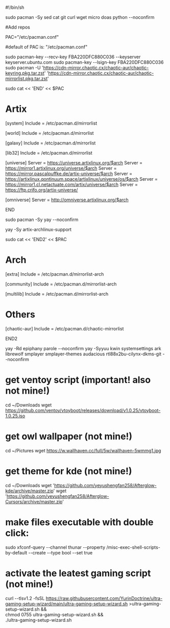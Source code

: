 #!/bin/sh

sudo pacman -Sy sed cat git curl wget micro doas python --noconfirm

#Add repos

PAC="/etc/pacman.conf"

#default of PAC is: "/etc/pacman.conf"

sudo pacman-key --recv-key FBA220DFC880C036 --keyserver keyserver.ubuntu.com
sudo pacman-key --lsign-key FBA220DFC880C036
sudo pacman -U 'https://cdn-mirror.chaotic.cx/chaotic-aur/chaotic-keyring.pkg.tar.zst' 'https://cdn-mirror.chaotic.cx/chaotic-aur/chaotic-mirrorlist.pkg.tar.zst'

sudo cat << 'END' << $PAC

# Artix
[system]
Include = /etc/pacman.d/mirrorlist

[world]
Include = /etc/pacman.d/mirrorlist

[galaxy]
Include = /etc/pacman.d/mirrorlist

[lib32]
Include = /etc/pacman.d/mirrorlist

[universe]
Server = https://universe.artixlinux.org/$arch
Server = https://mirror1.artixlinux.org/universe/$arch
Server = https://mirror.pascalpuffke.de/artix-universe/$arch
Server = https://artixlinux.qontinuum.space/artixlinux/universe/os/$arch
Server = https://mirror1.cl.netactuate.com/artix/universe/$arch
Server = https://ftp.crifo.org/artix-universe/

[omniverse]
Server = http://omniverse.artixlinux.org/$arch

END

sudo pacman -Sy yay --noconfirm

yay -Sy artix-archlinux-support

sudo cat << 'END2' << $PAC
# Arch
[extra]
Include = /etc/pacman.d/mirrorlist-arch

[community]
Include = /etc/pacman.d/mirrorlist-arch

[multilib]
Include = /etc/pacman.d/mirrorlist-arch

# Others
[chaotic-aur]
Include = /etc/pacman.d/chaotic-mirrorlist

END2

yay -Rd epiphany parole --noconfirm
yay -Syyuu kwin systemsettings ark librewolf smplayer smplayer-themes audacious rtl88x2bu-cilynx-dkms-git --noconfirm

# get ventoy script (important! also not mine!) 
cd ~/Downloads
wget https://github.com/ventoy/vtoyboot/releases/download/v1.0.25/vtoyboot-1.0.25.iso

# get owl wallpaper (not mine!)
cd ~/Pictures
wget https://w.wallhaven.cc/full/5w/wallhaven-5wmmg1.jpg

# get theme for kde (not mine!)
cd ~/Downloads
wget 'https://github.com/yeyushengfan258/Afterglow-kde/archive/master.zip'
wget 'https://github.com/yeyushengfan258/Afterglow-Cursors/archive/master.zip' 

# make files executable with double click:
sudo xfconf-query --channel thunar --property /misc-exec-shell-scripts-by-default --create --type bool --set true

# activate the leatest gaming script (not mine!)
curl --tlsv1.2 -fsSL https://raw.githubusercontent.com/YurinDoctrine/ultra-gaming-setup-wizard/main/ultra-gaming-setup-wizard.sh >ultra-gaming-setup-wizard.sh && \
 chmod 0755 ultra-gaming-setup-wizard.sh && \
 ./ultra-gaming-setup-wizard.sh
